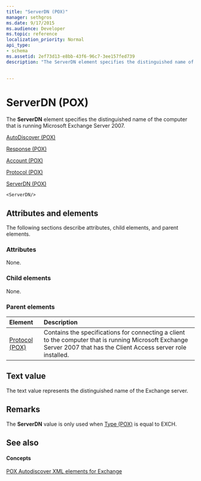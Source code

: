 ```yaml
---
title: "ServerDN (POX)"
manager: sethgros
ms.date: 9/17/2015
ms.audience: Developer
ms.topic: reference
localization_priority: Normal
api_type:
- schema
ms.assetid: 2ef73d13-e8bb-43f6-96c7-3ee157fed739
description: "The ServerDN element specifies the distinguished name of the computer that is running Microsoft Exchange Server 2007."
 
 
---
```


# ServerDN (POX)

The **ServerDN** element specifies the distinguished name of the computer that is running Microsoft Exchange Server 2007. 
  
[AutoDiscover (POX)](autodiscover-pox.md)
  
[Response (POX)](response-pox.md)
  
[Account (POX)](account-pox.md)
  
[Protocol (POX)](protocol-pox.md)
  
[ServerDN (POX)](serverdn-pox.md)
  
```
<ServerDN/>
```

## Attributes and elements

The following sections describe attributes, child elements, and parent elements.
  
### Attributes

None.
  
### Child elements

None.
  
### Parent elements

|**Element**|**Description**|
|:-----|:-----|
|[Protocol (POX)](protocol-pox.md) <br/> |Contains the specifications for connecting a client to the computer that is running Microsoft Exchange Server 2007 that has the Client Access server role installed.  <br/> |
   
## Text value

The text value represents the distinguished name of the Exchange server.
  
## Remarks

The **ServerDN** value is only used when [Type (POX)](type-pox.md) is equal to EXCH. 
  
## See also

#### Concepts

[POX Autodiscover XML elements for Exchange](pox-autodiscover-xml-elements-for-exchange.md)


